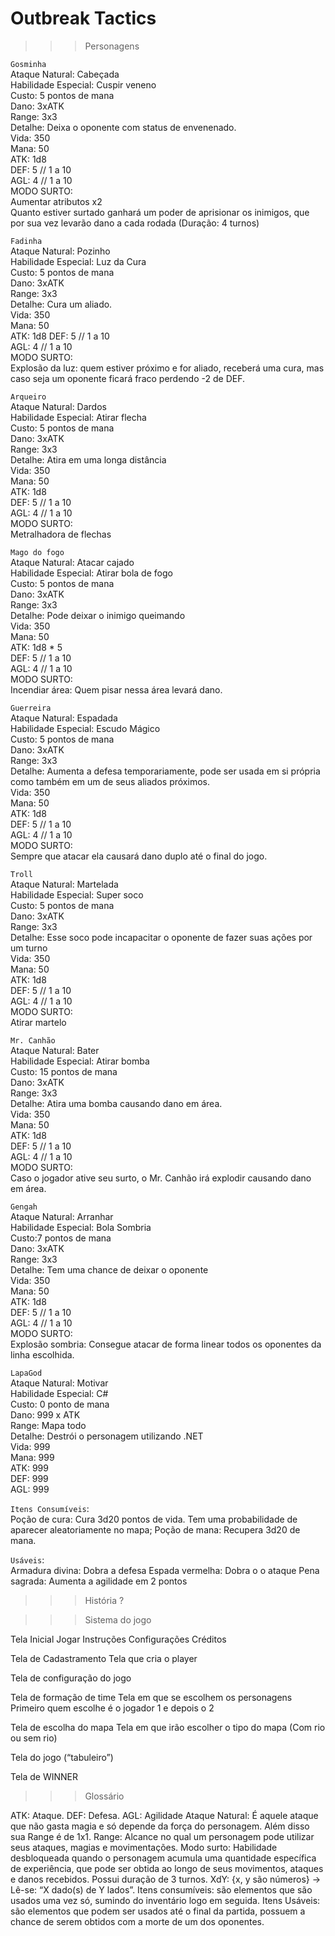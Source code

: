# Outbreak Tactics

> > > Personagens

`Gosminha`</br>
Ataque Natural: Cabeçada</br>
Habilidade Especial: Cuspir veneno</br>
Custo: 5 pontos de mana</br>
Dano: 3xATK</br>
Range: 3x3</br>
Detalhe: Deixa o oponente com status de envenenado.</br>
Vida: 350</br>
Mana: 50</br>
ATK: 1d8</br>
DEF: 5 // 1 a 10 </br>
AGL: 4 // 1 a 10 </br>
MODO SURTO: </br>
Aumentar atributos x2</br>
Quanto estiver surtado ganhará um poder de aprisionar os inimigos, que por sua vez levarão dano a cada rodada (Duração: 4 turnos)</br>

`Fadinha`</br>
Ataque Natural: Pozinho</br>
Habilidade Especial: Luz da Cura</br>
Custo: 5 pontos de mana</br>
Dano: 3xATK</br>
Range: 3x3</br>
Detalhe: Cura um aliado.</br>
Vida: 350</br>
Mana: 50</br>
ATK: 1d8
DEF: 5 // 1 a 10</br>
AGL: 4 // 1 a 10</br>
MODO SURTO: </br>
Explosão da luz: quem estiver próximo e for aliado, receberá uma cura, mas caso seja um oponente ficará fraco perdendo -2 de DEF.</br>

`Arqueiro`</br>
Ataque Natural: Dardos</br>
Habilidade Especial: Atirar flecha</br>
Custo: 5 pontos de mana</br>
Dano: 3xATK</br>
Range: 3x3</br>
Detalhe: Atira em uma longa distância</br>
Vida: 350</br>
Mana: 50</br>
ATK: 1d8</br>
DEF: 5 // 1 a 10</br>
AGL: 4 // 1 a 10</br>
MODO SURTO: </br>
Metralhadora de flechas</br>

`Mago do fogo`</br>
Ataque Natural: Atacar cajado</br>
Habilidade Especial: Atirar bola de fogo</br>
Custo: 5 pontos de mana</br>
Dano: 3xATK</br>
Range: 3x3</br>
Detalhe: Pode deixar o inimigo queimando</br>
Vida: 350</br>
Mana: 50</br>
ATK: 1d8 \* 5</br>
DEF: 5 // 1 a 10</br>
AGL: 4 // 1 a 10</br>
MODO SURTO: </br>
Incendiar área: Quem pisar nessa área levará dano.</br>

`Guerreira`</br>
Ataque Natural: Espadada</br>
Habilidade Especial: Escudo Mágico</br>
Custo: 5 pontos de mana</br>
Dano: 3xATK</br>
Range: 3x3</br>
Detalhe: Aumenta a defesa temporariamente, pode ser usada em si própria como também em um de seus aliados próximos.</br>
Vida: 350</br>
Mana: 50</br>
ATK: 1d8</br>
DEF: 5 // 1 a 10</br>
AGL: 4 // 1 a 10</br>
MODO SURTO: </br>
Sempre que atacar ela causará dano duplo até o final do jogo.</br>

`Troll`</br>
Ataque Natural: Martelada</br>
Habilidade Especial: Super soco</br>
Custo: 5 pontos de mana</br>
Dano: 3xATK</br>
Range: 3x3</br>
Detalhe: Esse soco pode incapacitar o oponente de fazer suas ações por um turno</br>
Vida: 350</br>
Mana: 50</br>
ATK: 1d8</br>
DEF: 5 // 1 a 10</br>
AGL: 4 // 1 a 10</br>
MODO SURTO: </br>
Atirar martelo</br>

`Mr. Canhão`</br>
Ataque Natural: Bater</br>
Habilidade Especial: Atirar bomba</br>
Custo: 15 pontos de mana</br>
Dano: 3xATK</br>
Range: 3x3</br>
Detalhe: Atira uma bomba causando dano em área.</br>
Vida: 350</br>
Mana: 50</br>
ATK: 1d8</br>
DEF: 5 // 1 a 10</br>
AGL: 4 // 1 a 10</br>
MODO SURTO: </br>
Caso o jogador ative seu surto, o Mr. Canhão irá explodir causando dano em área.</br>

`Gengah`</br>
Ataque Natural: Arranhar</br>
Habilidade Especial: Bola Sombria</br>
Custo:7 pontos de mana</br>
Dano: 3xATK</br>
Range: 3x3</br>
Detalhe: Tem uma chance de deixar o oponente</br>
Vida: 350</br>
Mana: 50</br>
ATK: 1d8</br>
DEF: 5 // 1 a 10</br>
AGL: 4 // 1 a 10</br>
MODO SURTO: </br>
Explosão sombria: Consegue atacar de forma linear todos os oponentes da linha escolhida.</br>

`LapaGod`</br>
Ataque Natural: Motivar</br>
Habilidade Especial: C#</br>
Custo: 0 ponto de mana</br>
Dano: 999 x ATK</br>
Range: Mapa todo</br>
Detalhe: Destrói o personagem utilizando .NET</br>
Vida: 999</br>
Mana: 999</br>
ATK: 999</br>
DEF: 999 </br>
AGL: 999 </br>

`Itens Consumíveis`:</br>
Poção de cura: Cura 3d20 pontos de vida. Tem uma probabilidade de aparecer aleatoriamente no mapa;
Poção de mana: Recupera 3d20 de mana.

`Usáveis`: </br>
Armadura divina: Dobra a defesa
Espada vermelha: Dobra o o ataque
Pena sagrada: Aumenta a agilidade em 2 pontos

> > > História ?

> > > Sistema do jogo

Tela Inicial
Jogar
Instruções
Configurações
Créditos

Tela de Cadastramento
Tela que cria o player

Tela de configuração do jogo

Tela de formação de time
Tela em que se escolhem os personagens
Primeiro quem escolhe é o jogador 1 e depois o 2

Tela de escolha do mapa
Tela em que irão escolher o tipo do mapa (Com rio ou sem rio)

Tela do jogo (“tabuleiro”)

Tela de WINNER

> > > Glossário

ATK: Ataque.
DEF: Defesa.
AGL: Agilidade
Ataque Natural: É aquele ataque que não gasta magia e só depende da força do personagem. Além disso sua Range é de 1x1.
Range: Alcance no qual um personagem pode utilizar seus ataques, magias e movimentações.
Modo surto: Habilidade desbloqueada quando o personagem acumula uma quantidade específica de experiência, que pode ser obtida ao longo de seus movimentos, ataques e danos recebidos. Possui duração de 3 turnos.
XdY: {x, y são números} -> Lê-se: “X dado(s) de Y lados”.
Itens consumíveis: são elementos que são usados uma vez só, sumindo do inventário logo em seguida.
Itens Usáveis: são elementos que podem ser usados até o final da partida, possuem a chance de serem obtidos com a morte de um dos oponentes.
